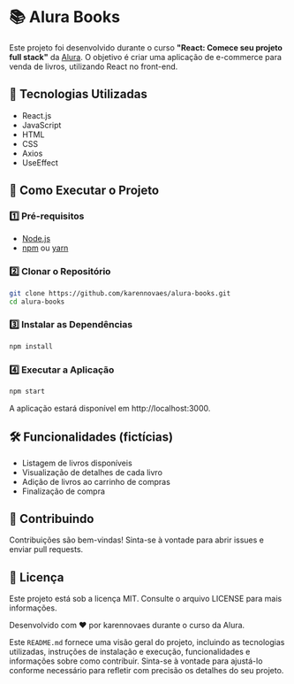 # 📚 Alura Books

Este projeto foi desenvolvido durante o curso **"React: Comece seu projeto full stack"** da [Alura](https://www.alura.com.br/). O objetivo é criar uma aplicação de e-commerce para venda de livros, utilizando React no front-end.

## 🚀 Tecnologias Utilizadas

- React.js
- JavaScript
- HTML
- CSS
- Axios
- UseEffect


## 🔧 Como Executar o Projeto

### 1️⃣ Pré-requisitos

- [Node.js](https://nodejs.org/)
- [npm](https://www.npmjs.com/) ou [yarn](https://yarnpkg.com/)

### 2️⃣ Clonar o Repositório

```bash
git clone https://github.com/karennovaes/alura-books.git
cd alura-books
```
### 3️⃣ Instalar as Dependências

```bash
npm install

```

### 4️⃣ Executar a Aplicação

```bash
npm start
```
A aplicação estará disponível em http://localhost:3000.

## 🛠️ Funcionalidades (fictícias)
- Listagem de livros disponíveis
- Visualização de detalhes de cada livro
- Adição de livros ao carrinho de compras
- Finalização de compra

## 🤝 Contribuindo
Contribuições são bem-vindas! Sinta-se à vontade para abrir issues e enviar pull requests.

## 📜 Licença
Este projeto está sob a licença MIT. Consulte o arquivo LICENSE para mais informações.

Desenvolvido com ❤️ por karennovaes durante o curso da Alura.


Este `README.md` fornece uma visão geral do projeto, incluindo as tecnologias utilizadas, instruções de instalação e execução, funcionalidades e informações sobre como contribuir. Sinta-se à vontade para ajustá-lo conforme necessário para refletir com precisão os detalhes do seu projeto.
 
